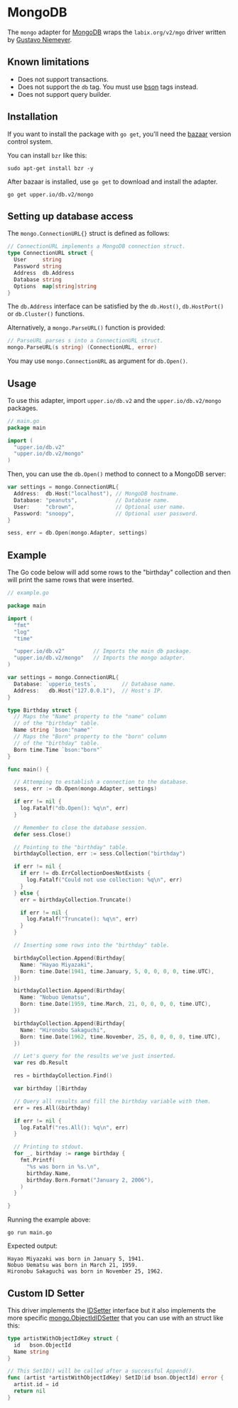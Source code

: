 # MongoDB

The `mongo` adapter for [MongoDB][3] wraps the `labix.org/v2/mgo` driver
written by [Gustavo Niemeyer][1].

## Known limitations

* Does not support transactions.
* Does not support the `db` tag. You must use [bson][4] tags instead.
* Does not support query builder.

## Installation

If you want to install the package with `go get`, you'll need the [bazaar][2]
version control system.

You can install `bzr` like this:

```
sudo apt-get install bzr -y
```

After bazaar is installed, use `go get` to download and install the adapter.

```
go get upper.io/db.v2/mongo
```

## Setting up database access

The `mongo.ConnectionURL{}` struct is defined as follows:

```go
// ConnectionURL implements a MongoDB connection struct.
type ConnectionURL struct {
  User     string
  Password string
  Address  db.Address
  Database string
  Options  map[string]string
}
```

The `db.Address` interface can be satisfied by the `db.Host()`, `db.HostPort()`
or `db.Cluster()` functions.

Alternatively, a `mongo.ParseURL()` function is provided:

```go
// ParseURL parses s into a ConnectionURL struct.
mongo.ParseURL(s string) (ConnectionURL, error)
```

You may use `mongo.ConnectionURL` as argument for `db.Open()`.

## Usage

To use this adapter, import `upper.io/db.v2` and the `upper.io/db.v2/mongo` packages.

```go
// main.go
package main

import (
  "upper.io/db.v2"
  "upper.io/db.v2/mongo"
)
```

Then, you can use the `db.Open()` method to connect to a MongoDB server:

```go
var settings = mongo.ConnectionURL{
  Address:  db.Host("localhost"), // MongoDB hostname.
  Database: "peanuts",            // Database name.
  User:     "cbrown",             // Optional user name.
  Password: "snoopy",             // Optional user password.
}

sess, err = db.Open(mongo.Adapter, settings)
```

## Example

The Go code below will add some rows to the "birthday" collection and then
will print the same rows that were inserted.

```go
// example.go

package main

import (
  "fmt"
  "log"
  "time"

  "upper.io/db.v2"         // Imports the main db package.
  "upper.io/db.v2/mongo"   // Imports the mongo adapter.
)

var settings = mongo.ConnectionURL{
  Database: `upperio_tests`,        // Database name.
  Address:   db.Host("127.0.0.1"),  // Host's IP.
}

type Birthday struct {
  // Maps the "Name" property to the "name" column
  // of the "birthday" table.
  Name string `bson:"name"`
  // Maps the "Born" property to the "born" column
  // of the "birthday" table.
  Born time.Time `bson:"born"`
}

func main() {

  // Attemping to establish a connection to the database.
  sess, err := db.Open(mongo.Adapter, settings)

  if err != nil {
    log.Fatalf("db.Open(): %q\n", err)
  }

  // Remember to close the database session.
  defer sess.Close()

  // Pointing to the "birthday" table.
  birthdayCollection, err := sess.Collection("birthday")

  if err != nil {
    if err != db.ErrCollectionDoesNotExists {
      log.Fatalf("Could not use collection: %q\n", err)
    }
  } else {
    err = birthdayCollection.Truncate()

    if err != nil {
      log.Fatalf("Truncate(): %q\n", err)
    }
  }

  // Inserting some rows into the "birthday" table.

  birthdayCollection.Append(Birthday{
    Name: "Hayao Miyazaki",
    Born: time.Date(1941, time.January, 5, 0, 0, 0, 0, time.UTC),
  })

  birthdayCollection.Append(Birthday{
    Name: "Nobuo Uematsu",
    Born: time.Date(1959, time.March, 21, 0, 0, 0, 0, time.UTC),
  })

  birthdayCollection.Append(Birthday{
    Name: "Hironobu Sakaguchi",
    Born: time.Date(1962, time.November, 25, 0, 0, 0, 0, time.UTC),
  })

  // Let's query for the results we've just inserted.
  var res db.Result

  res = birthdayCollection.Find()

  var birthday []Birthday

  // Query all results and fill the birthday variable with them.
  err = res.All(&birthday)

  if err != nil {
    log.Fatalf("res.All(): %q\n", err)
  }

  // Printing to stdout.
  for _, birthday := range birthday {
    fmt.Printf(
      "%s was born in %s.\n",
      birthday.Name,
      birthday.Born.Format("January 2, 2006"),
    )
  }

}
```

Running the example above:

```
go run main.go
```

Expected output:

```
Hayao Miyazaki was born in January 5, 1941.
Nobuo Uematsu was born in March 21, 1959.
Hironobu Sakaguchi was born in November 25, 1962.
```

## Custom ID Setter

This driver implements the [IDSetter][5] interface but it also implements the
more specific [mongo.ObjectIdIDSetter][6] that you can use with an struct like this:

```go
type artistWithObjectIdKey struct {
  id   bson.ObjectId
  Name string
}

// This SetID() will be called after a successful Append().
func (artist *artistWithObjectIdKey) SetID(id bson.ObjectId) error {
  artist.id = id
  return nil
}
```

[1]: http://labix.org/v2/mgo
[2]: http://bazaar.canonical.com/en/
[3]: http://www.mongodb.org/
[4]: http://labix.org/gobson
[5]: http://godoc.org/upper.io/db.v2#IDSetter
[6]: http://godoc.org/upper.io/db.v2/mongo#ObjectIdIDSetter

